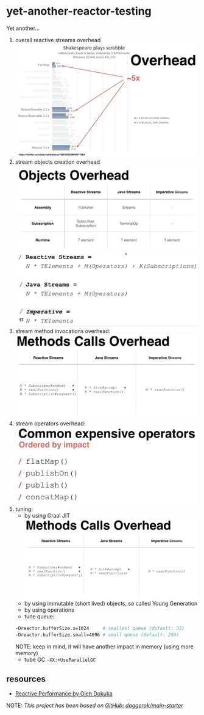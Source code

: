 # yet-another-reactor-testing
Yet another...

1. overall reactive streams overhead
   ![overall overhead](0-overall-overhead.png)
1. stream objects creation overhead
   ![overall stream objects creation overhead](1-streams-objects-creation-overhead.png)
   ![stream objects creation overhead](2-streams-creation.png)
1. stream method invocations overhead:
   ![stream method invocations overhead](3-streams-method-invocation-overhead.png)
1. stream operators overhead:
   ![stream operators overhead](4-operators-overhead.png)
1. tuning:
   * by using Graal JIT
     ![tune using Graal JIT](3-streams-method-invocation-overhead.png)
   * by using immutable (short lived) objects, so called Young Generation
   * by using operations
   * tune queue:
   ```bash
   -Dreactor.bufferSize.x=1024     # smallest queue (default: 32)
   -Dreactor.bufferSize.small=4096 # small queue (default: 256)
   ```
   NOTE: keep in mind, it will have another impact in memory (using more memory)
   * tube GC `-XX:+UseParallelGC`

## resources

* [Reactive Performance by Oleh Dokuka](https://www.youtube.com/watch?v=pyqIpqCt8PU)

NOTE: _This project has been based on [GitHub: daggerok/main-starter](https://github.com/daggerok/main-starter)_
